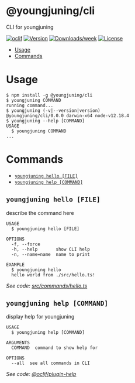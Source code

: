 @youngjuning/cli
================

CLI for youngjuning

[![oclif](https://img.shields.io/badge/cli-oclif-brightgreen.svg)](https://oclif.io)
[![Version](https://img.shields.io/npm/v/@youngjuning/cli.svg)](https://npmjs.org/package/@youngjuning/cli)
[![Downloads/week](https://img.shields.io/npm/dw/@youngjuning/cli.svg)](https://npmjs.org/package/@youngjuning/cli)
[![License](https://img.shields.io/npm/l/@youngjuning/cli.svg)](https://github.com/youngjuning/cli/blob/master/package.json)

<!-- toc -->
* [Usage](#usage)
* [Commands](#commands)
<!-- tocstop -->
# Usage
<!-- usage -->
```sh-session
$ npm install -g @youngjuning/cli
$ youngjuning COMMAND
running command...
$ youngjuning (-v|--version|version)
@youngjuning/cli/0.0.0 darwin-x64 node-v12.18.4
$ youngjuning --help [COMMAND]
USAGE
  $ youngjuning COMMAND
...
```
<!-- usagestop -->
# Commands
<!-- commands -->
* [`youngjuning hello [FILE]`](#youngjuning-hello-file)
* [`youngjuning help [COMMAND]`](#youngjuning-help-command)

## `youngjuning hello [FILE]`

describe the command here

```
USAGE
  $ youngjuning hello [FILE]

OPTIONS
  -f, --force
  -h, --help       show CLI help
  -n, --name=name  name to print

EXAMPLE
  $ youngjuning hello
  hello world from ./src/hello.ts!
```

_See code: [src/commands/hello.ts](https://github.com/youngjuning/cli/blob/v0.0.0/src/commands/hello.ts)_

## `youngjuning help [COMMAND]`

display help for youngjuning

```
USAGE
  $ youngjuning help [COMMAND]

ARGUMENTS
  COMMAND  command to show help for

OPTIONS
  --all  see all commands in CLI
```

_See code: [@oclif/plugin-help](https://github.com/oclif/plugin-help/blob/v3.2.1/src/commands/help.ts)_
<!-- commandsstop -->
